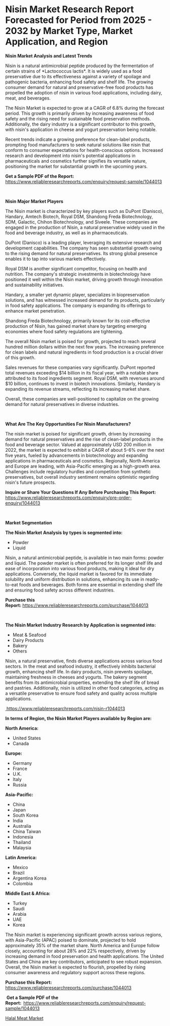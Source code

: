 <p><h1>Nisin Market Research Report Forecasted for Period from 2025 -  2032 by Market Type, Market Application, and Region</h1></p><p><strong>Nisin Market Analysis and Latest Trends</strong></p>
<p><p>Nisin is a natural antimicrobial peptide produced by the fermentation of certain strains of *Lactococcus lactis*. It is widely used as a food preservative due to its effectiveness against a variety of spoilage and pathogenic bacteria, enhancing food safety and shelf life. The growing consumer demand for natural and preservative-free food products has propelled the adoption of nisin in various food applications, including dairy, meat, and beverages.</p><p>The Nisin Market is expected to grow at a CAGR of 6.8% during the forecast period. This growth is primarily driven by increasing awareness of food safety and the rising need for sustainable food preservation methods. Additionally, the dairy industry is a significant contributor to this growth, with nisin's application in cheese and yogurt preservation being notable. </p><p>Recent trends indicate a growing preference for clean-label products, prompting food manufacturers to seek natural solutions like nisin that conform to consumer expectations for health-conscious options. Increased research and development into nisin's potential applications in pharmaceuticals and cosmetics further signifies its versatile nature, positioning the market for substantial growth in the upcoming years.</p></p>
<p><strong>Get a Sample PDF of the Report:&nbsp;</strong> <a href="https://www.reliableresearchreports.com/enquiry/request-sample/1044013?utm_campaign=2413&utm_medium=2&utm_source=Github&utm_content=ia&utm_term=15022025&utm_id=nisin">https://www.reliableresearchreports.com/enquiry/request-sample/1044013</a></p>
<p>&nbsp;</p>
<p><strong>Nisin Major Market Players</strong></p>
<p><p>The Nisin market is characterized by key players such as DuPont (Danisco), Handary, Amtech Biotech, Royal DSM, Shandong Freda Biotechnology, SDM, Galactic, Chihon Biotechnology, and Siveele. These companies are engaged in the production of Nisin, a natural preservative widely used in the food and beverage industry, as well as in pharmaceuticals.</p><p>DuPont (Danisco) is a leading player, leveraging its extensive research and development capabilities. The company has seen substantial growth owing to the rising demand for natural preservatives. Its strong global presence enables it to tap into various markets effectively.</p><p>Royal DSM is another significant competitor, focusing on health and nutrition. The company's strategic investments in biotechnology have positioned it well within the Nisin market, driving growth through innovation and sustainability initiatives.</p><p>Handary, a smaller yet dynamic player, specializes in biopreservation solutions, and has witnessed increased demand for its products, particularly in food safety applications. The company is expanding its offerings to enhance market penetration.</p><p>Shandong Freda Biotechnology, primarily known for its cost-effective production of Nisin, has gained market share by targeting emerging economies where food safety regulations are tightening.</p><p>The overall Nisin market is poised for growth, projected to reach several hundred million dollars within the next few years. The increasing preference for clean labels and natural ingredients in food production is a crucial driver of this growth.</p><p>Sales revenues for these companies vary significantly. DuPont reported total revenues exceeding $14 billion in its fiscal year, with a notable share attributed to its food ingredients segment. Royal DSM, with revenues around $10 billion, continues to invest in biotech innovations. Similarly, Handary is expanding its revenue streams, reflecting its increasing market share. </p><p>Overall, these companies are well-positioned to capitalize on the growing demand for natural preservatives in diverse industries.</p></p>
<p>&nbsp;</p>
<p><strong>What Are The Key Opportunities For Nisin Manufacturers?</strong></p>
<p><p>The nisin market is poised for significant growth, driven by increasing demand for natural preservatives and the rise of clean-label products in the food and beverage sector. Valued at approximately USD 200 million in 2022, the market is expected to exhibit a CAGR of about 5-6% over the next five years, fueled by advancements in biotechnology and expanding applications in pharmaceuticals and cosmetics. Regionally, North America and Europe are leading, with Asia-Pacific emerging as a high-growth area. Challenges include regulatory hurdles and competition from synthetic preservatives, but overall industry sentiment remains optimistic regarding nisin's future prospects.</p></p>
<p><strong>Inquire or Share Your Questions If Any Before Purchasing This Report:</strong> <a href="https://www.reliableresearchreports.com/enquiry/pre-order-enquiry/1044013?utm_campaign=2413&utm_medium=2&utm_source=Github&utm_content=ia&utm_term=15022025&utm_id=nisin">https://www.reliableresearchreports.com/enquiry/pre-order-enquiry/1044013</a></p>
<p>&nbsp;</p>
<p><strong>Market Segmentation</strong></p>
<p><strong>The Nisin Market Analysis by types is segmented into:</strong></p>
<p><ul><li>Powder</li><li>Liquid</li></ul></p>
<p><p>Nisin, a natural antimicrobial peptide, is available in two main forms: powder and liquid. The powder market is often preferred for its longer shelf life and ease of incorporation into various food products, making it ideal for dry applications. Conversely, the liquid market is favored for its immediate solubility and uniform distribution in solutions, enhancing its use in ready-to-eat foods and beverages. Both forms are essential in extending shelf life and ensuring food safety across different industries.</p></p>
<p><strong>Purchase this Report:&nbsp;</strong><a href="https://www.reliableresearchreports.com/purchase/1044013?utm_campaign=2413&utm_medium=2&utm_source=Github&utm_content=ia&utm_term=15022025&utm_id=nisin">https://www.reliableresearchreports.com/purchase/1044013</a></p>
<p>&nbsp;</p>
<p><strong>The Nisin Market Industry Research by Application is segmented into:</strong></p>
<p><ul><li>Meat & Seafood</li><li>Dairy Products</li><li>Bakery</li><li>Others</li></ul></p>
<p><p>Nisin, a natural preservative, finds diverse applications across various food sectors. In the meat and seafood industry, it effectively inhibits bacterial growth, enhancing shelf life. In dairy products, nisin prevents spoilage, maintaining freshness in cheeses and yogurts. The bakery segment benefits from its antimicrobial properties, extending the shelf life of bread and pastries. Additionally, nisin is utilized in other food categories, acting as a versatile preservative to ensure food safety and quality across multiple applications.</p></p>
<p><a href="https://www.reliableresearchreports.com/nisin-r1044013?utm_campaign=2413&utm_medium=2&utm_source=Github&utm_content=ia&utm_term=15022025&utm_id=nisin">&nbsp;https://www.reliableresearchreports.com/nisin-r1044013</a></p>
<p><strong>In terms of Region, the Nisin Market Players available by Region are:</strong></p>
<p>
    <p> <strong> North America: </strong>
        <ul>
            <li>United States</li>
            <li>Canada</li>
        </ul>
        </p> 
    <p> <strong> Europe: </strong>
        <ul>
            <li>Germany</li>
            <li>France</li>
            <li>U.K.</li>
            <li>Italy</li>
            <li>Russia</li>
        </ul>
        </p> 
    <p> <strong> Asia-Pacific: </strong>
        <ul>
            <li>China</li>
            <li>Japan</li>
            <li>South Korea</li>
            <li>India</li>
            <li>Australia</li>
            <li>China Taiwan</li>
            <li>Indonesia</li>
            <li>Thailand</li>
            <li>Malaysia</li>
        </ul>
        </p> 
    <p> <strong> Latin America: </strong>
        <ul>
            <li>Mexico</li>
            <li>Brazil</li>
            <li>Argentina Korea</li>
            <li>Colombia</li>
        </ul>
        </p> 
    <p> <strong> Middle East & Africa: </strong>
        <ul>
            <li>Turkey</li>
            <li>Saudi</li>
            <li>Arabia</li>
            <li>UAE</li>
            <li>Korea</li>
        </ul>
    </p>
    </p>
<p><p>The Nisin market is experiencing significant growth across various regions, with Asia-Pacific (APAC) poised to dominate, projected to hold approximately 35% of the market share. North America and Europe follow closely, accounting for about 28% and 22% respectively, driven by increasing demand in food preservation and health applications. The United States and China are key contributors, anticipated to see robust expansion. Overall, the Nisin market is expected to flourish, propelled by rising consumer awareness and regulatory support across these regions.</p></p>
<p><strong>Purchase this Report: </strong><a href="https://www.reliableresearchreports.com/purchase/1044013?utm_campaign=2413&utm_medium=2&utm_source=Github&utm_content=ia&utm_term=15022025&utm_id=nisin">https://www.reliableresearchreports.com/purchase/1044013</a></p>
<p>&nbsp;<strong>Get a Sample PDF of the Report:&nbsp;&nbsp;</strong><a href="https://www.reliableresearchreports.com/enquiry/request-sample/1044013?utm_campaign=2413&utm_medium=2&utm_source=Github&utm_content=ia&utm_term=15022025&utm_id=nisin">https://www.reliableresearchreports.com/enquiry/request-sample/1044013</a></p>
<p><strong></strong></p>
<p><p><a href="https://github.com/hartsockdonnette82/Market-Research-Report-List-1/blob/main/halal-meat-market.md?utm_campaign=2413&utm_medium=2&utm_source=Github&utm_content=ia&utm_term=15022025&utm_id=nisin">Halal Meat Market</a></p></p>
